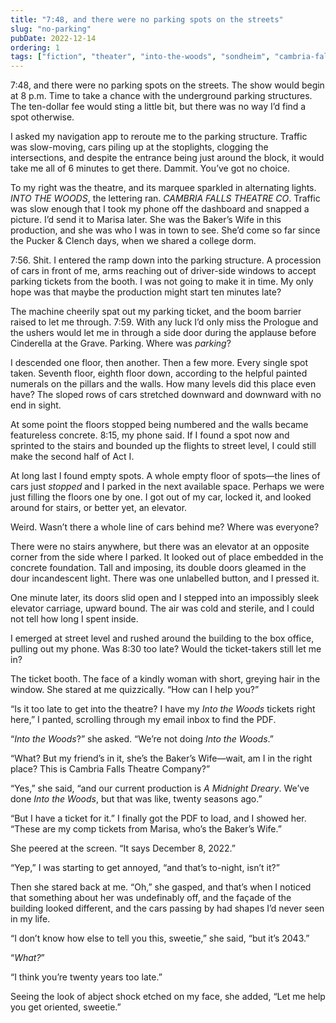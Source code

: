 ```yaml
---
title: "7:48, and there were no parking spots on the streets"
slug: "no-parking"
pubDate: 2022-12-14
ordering: 1
tags: ["fiction", "theater", "into-the-woods", "sondheim", "cambria-falls", "pucker-and-clench", "marisa", "wtf"]
---
```


<span class="small-caps">7:48, and there were no parking spots</span> on the streets. The show would begin at 8 p.m. Time to take a chance with the underground parking structures. The ten-dollar fee would sting a little bit, but there was no way I’d find a spot otherwise.

I asked my navigation app to reroute me to the parking structure. Traffic was slow-moving, cars piling up at the stoplights, clogging the intersections, and despite the entrance being just around the block, it would take me all of 6 minutes to get there. Dammit. You’ve got no choice.

To my right was the theatre, and its marquee sparkled in alternating lights. _INTO THE WOODS_, the lettering ran. _CAMBRIA FALLS THEATRE CO_. Traffic was slow enough that I took my phone off the dashboard and snapped a picture. I’d send it to Marisa later. She was the Baker’s Wife in this production, and she was who I was in town to see. She’d come so far since the Pucker & Clench days, when we shared a college dorm.

7:56. Shit. I entered the ramp down into the parking structure. A procession of cars in front of me, arms reaching out of driver-side windows to accept parking tickets from the booth. I was not going to make it in time. My only hope was that maybe the production might start ten minutes late?

The machine cheerily spat out my parking ticket, and the boom barrier raised to let me through. 7:59. With any luck I’d only miss the Prologue and the ushers would let me in through a side door during the applause before Cinderella at the Grave. Parking. Where was _parking_?

I descended one floor, then another. Then a few more. Every single spot taken. Seventh floor, eighth floor down, according to the helpful painted numerals on the pillars and the walls. How many levels did this place even have? The sloped rows of cars stretched downward and downward with no end in sight.

At some point the floors stopped being numbered and the walls became featureless concrete. 8:15, my phone said. If I found a spot now and sprinted to the stairs and bounded up the flights to street level, I could still make the second half of Act I.

At long last I found empty spots. A whole empty floor of spots—the lines of cars just _stopped_ and I parked in the next available space. Perhaps we were just filling the floors one by one. I got out of my car, locked it, and looked around for stairs, or better yet, an elevator.

Weird. Wasn’t there a whole line of cars behind me? Where was everyone?

There were no stairs anywhere, but there was an elevator at an opposite corner from the side where I parked. It looked out of place embedded in the concrete foundation. Tall and imposing, its double doors gleamed in the dour incandescent light. There was one unlabelled button, and I pressed it.

One minute later, its doors slid open and I stepped into an impossibly sleek elevator carriage, upward bound. The air was cold and sterile, and I could not tell how long I spent inside.

I emerged at street level and rushed around the building to the box office, pulling out my phone. Was 8:30 too late? Would the ticket-takers still let me in?

The ticket booth. The face of a kindly woman with short, greying hair in the window. She stared at me quizzically. “How can I help you?”

“Is it too late to get into the theatre? I have my _Into the Woods_ tickets right here,” I panted, scrolling through my email inbox to find the PDF.

“_Into the Woods_?” she asked. “We’re not doing _Into the Woods_.”

“What? But my friend’s in it, she’s the Baker’s Wife—wait, am I in the right place? This is Cambria Falls Theatre Company?”

“Yes,” she said, “and our current production is _A Midnight Dreary_. We’ve done _Into the Woods_, but that was like, twenty seasons ago.”

“But I have a ticket for it.” I finally got the PDF to load, and I showed her. “These are my comp tickets from Marisa, who’s the Baker’s Wife.”

She peered at the screen. “It says December 8, 2022.”

“Yep,” I was starting to get annoyed, “and that’s to-night, isn’t it?”

Then she stared back at me. “Oh,” she gasped, and that’s when I noticed that something about her was undefinably off, and the façade of the building looked different, and the cars passing by had shapes I’d never seen in my life.

“I don’t know how else to tell you this, sweetie,” she said, “but it’s 2043.”

“_What?_”

“I think you’re twenty years too late.”

Seeing the look of abject shock etched on my face, she added, “Let me help you get oriented, sweetie.”
